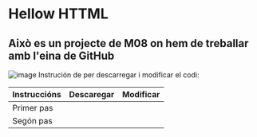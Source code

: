 # Hellow HTTML
## Això es un projecte de M08 on hem de treballar amb l'eina de GitHub
![image](https://user-images.githubusercontent.com/118306208/202484103-4fa4492e-25b4-4ba7-a91e-be81243c08d8.png)
Instrución de  per descarregar i modificar el codi:

| Instruccións | Descaregar | Modificar |
| ------------ | ---------- | --------- |
| Primer pas   |            |           |
| Segón pas    |            |           |

